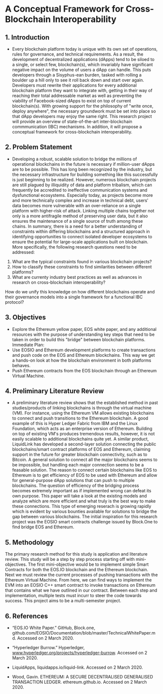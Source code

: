 # A Conceptual Framework for Cross-Blockchain Interoperability

## 1. Introduction
- Every blockchain platform today is unique with its own set of operations, rules for governance, and technical requirements. As a result, the development of decentralized applications (dApps) tend to be siloed to a single, or select few, blockchain(s), which invariably have significant negative impact on the volume of users a dApp can handle. This puts developers through a Sisyphus-ean burden, tasked with rolling a boulder up a hill only to see it roll back down and start over again. Developers must rewrite their applications for every additional blockchain platform they want to integrate with, getting in their way of reaching their total addressable market as well as preventing the viability of Facebook-sized dApps to exist on top of current blockchain(s). With growing support for the philosophy of "write once, deploy anywhere", the necessary groundwork must be set into place so that dApp developers may enjoy the same right. This research project will provide an overview of state-of-the-art inter-blockchain commmunication (IBC) mechanisms. In addition, it will propose a conceptual framework for cross-blockchain interoperability.

## 2. Problem Statement
- Developing a robust, scalable solution to bridge the millions of operational blockchains in the future is necessary if million-user dApps are to be possible. This has long been recognized by the industry, but the necessary infrastructure for building something like this successfully is just beginning to be realized. However, numerous blockchain projects are still plagued by illiquidity of data and platform tribalism, which can frequently be accredited to ineffective communication systems and dysfunctional ecosystems. Especially today, as projects become more and more technically complex and increase in technical debt, users' data becomes more vulnerable with an over-reliance on a single platform with higher-risk of attack. Linking multiple chains together not only is a more antifragile method of preserving user data, but it also ensures the maintenance of a single source of truth among these chains. In summary, there is a need for a better understanding of constraints within differing blockchains and a structured approach in identifying opportunities to connect isolated developer ecosystems to ensure the potential for large-scale applications built on blockchain. More specifically, the following research questions need to be addressed:
1. What are the typical constraints found in various blockchain projects?
2. How to classify these constraints to find similarities between different platforms?
3. What are currenty industry best practices as well as advances in research on cross-blockchain interoperability?

How do we unify this knowledge on how different blockchains operate and their governance models into a single framework for a functional IBC protocol?

## 3. Objectives
-	Explore the Ethereum yellow paper, EOS white paper, and any additional resources with the purpose of understanding key steps that need to be taken in order to build this "bridge" between blockchain platforms.
Immediate Plan:
- Use EOSIO and Ethereum development platforms to create transactions and push code on the EOS and Ethereum blockchains. This way we get a hands-on look at how the blockchain environment in both platforms behaves.
- Push Ethereum contracts from the EOS blockchain through an Ethereum Virtual Machine.

## 4. Preliminary Literature Review

- A preliminary literature review shows that the established method in past studies/products of linking blockchains is through the virtual machine (VM). For instance, using the Ethereum VM allows existing blockchains to connect and push transitions to the Ethereum blockchain. A good example of this is Hyper Ledger Fabric from IBM and the Linux Foundation, which acts as an enterprise version of Ethereum. Building on top of existing VM's produces tremendous results, however, it is not easily scalable to additional blockchains quite yet. A similar product, LiquidLink has developed a second-layer solution connecting the public blockchains/smart contract platforms of EOS and Ethereum, claiming support in the future for greater blockchain connectivity, such as to Bitcoin. A general solution to connect all the major blockchains seems to be impossible, but handling each major connection seems to be a feasable solution. The reason to connect certain blockchains like EOS to Ethereum is to get efficiency of EOS to be used with Ethereum and allow for general-purpose dApp solutions that can push to multiple blockchains. The question of efficiency of the bridging process becomes extremely important as if implemented wrong can defeat its own purpose. This paper will take a look at the existing models and analyze which are more efficient and what truly is the best way to make these connections. This type of emerging reserach is growing rapidly which is evident by various bounties available for solutions to bridge the gap between various blockchains. The initial inspiration for this research project was the EOSIO smart contracts challenge issued by Block.One to find bridge EOS and Ethereum. 

## 5. Methodology

The primary research method for this study is application and literature review. This study will be a step by step process starting off with mini-objectives. The first mini-objective would be to implement simple Smart Contracts for both the EOS.IO blockchain and the Ethereum blockchain. Next we must review the current processes of pushing transactions with the Ethereum Virtual Machine. From here, we can find ways to implement the EVM into an EOSIO C++ smart contract to invoke transactions on Ethereum that contains what we have outlined in our contract. Between each step and implementation, multiple tests must incurr to steer the code towards success. This project aims to be a multi-semester project.

## 6. References

- “EOS.IO White Paper.” GitHub, Block.one, github.com/EOSIO/Documentation/blob/master/TechnicalWhitePaper.md. Accessed on 2 March 2020.

- “Hyperledger Burrow.” Hyperledger, www.hyperledger.org/projects/hyperledger-burrow. Accessed on 2 March 2020.

- LiquidApps, liquidapps.io/liquid-link. Accessed on 2 March 2020.

- Wood, Gavin. ETHEREUM: A SECURE DECENTRALISED GENERALISED TRANSACTION LEDGER. ethereum.github.io. Accessed on 2 March 2020.
